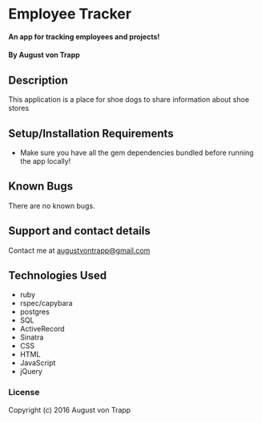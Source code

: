 # Employee Tracker

#### An app for tracking employees and projects!

#### By August von Trapp

## Description

This application is a place for shoe dogs to share information about shoe stores

## Setup/Installation Requirements


* Make sure you have all the gem dependencies bundled before running the app locally!

## Known Bugs

There are no known bugs.

## Support and contact details

Contact me at augustvontrapp@gmail.com

## Technologies Used

* ruby
* rspec/capybara
* postgres
* SQL
* ActiveRecord
* Sinatra
* CSS
* HTML
* JavaScript
* jQuery

### License

Copyright (c) 2016 August von Trapp
